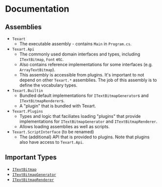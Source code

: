 # Documentation

## Assemblies

* `Texart`
  * The executable assembly - contains `Main` in `Program.cs`.
* `Texart.Api`
  * The commonly used domain interfaces and types, including `ITextBitmap`, `Font` etc.
  * Also contains reference implementations for some interfaces (e.g. `ArrayTextBitmap`).
  * This assembly is accessible from plugins. It's important to not depend on other `Texart.*` assemblies. The job of this assembly is to define the vocabulary types.
* `Texart.Builtin`
  * Bundled default implementations for `ITextBitmapGenerator`s and `ITextBitmapRenderer`s.
  * A "plugin" that is bundled with Texart.
* `Texart.Plugins`
  * Types and logic that faciliates loading "plugins" that provide implementations for `ITextBitmapGenerator` and `ITextBitmapRenderer`.
  * Allows loading assemblies as well as scripts.
* `Texart.ScriptInterface` (to be renamed)
  * The (additional) API that is provided to plugins. Note that plugins also have access to `Texart.Api`.

## Important Types

* [`ITextBitmap`](i-text-types.md#itextbitmap)
* [`ITextBitmapGenerator`](i-text-types.md#itextbitmapgenerator)
* [`ITextBitmapRenderer`](i-text-types.md#itextbitmaprenderer)
